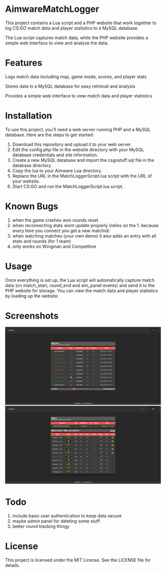# AimwareMatchLogger

This project contains a Lua script and a PHP website that work together to log CS:GO match data and player statistics to a MySQL database.

The Lua script captures match data, while the PHP website provides a simple web interface to view and analyze the data.

# Features
Logs match data including map, game mode, scores, and player stats

Stores data in a MySQL database for easy retrieval and analysis

Provides a simple web interface to view match data and player statistics

# Installation
To use this project, you'll need a web server running PHP and a MySQL database. Here are the steps to get started:

1. Download this repository and upload it to your web server.
2. Edit the config.php file in the website directory with your MySQL database credentials and site information.
3. Create a new MySQL database and import the csgostuff.sql file in the database directory.
4. Copy the lua to your Aimware Lua directory.
5. Replace the URL in the MatchLoggerScript.lua script with the URL of your website.
6. Start CS:GO and run the MatchLoggerScript.lua script.

# Known Bugs
1. when the game crashes won rounds reset
2. when reconnecting stats wont update properly (relies on the 1. because every time you connect you get a new matchid)
3. when watching matches (your own demo) it also adds an entry with all stats and rounds (for 1 team)
4. only works on Wingman and Competitive

# Usage
Once everything is set up, the Lua script will automatically capture match data (on match_start, round_end and win_panel events) and send it to the PHP website for storage. You can view the match data and player statistics by loading up the website.

# Screenshots
![Panel Overview](/screenshots/b1g_rat-ZEbOO9-def_not-a_ratw0hsSfT7wyrU.rat.png?raw=true "Panel Overview")
![Match Overview](/screenshots/b1g_rat-lfQZcm-def_not-a_ratpwgfSEjkI05E.rat.png?raw=true "Match Overview")

# Todo
1. include basic user authentication to keep data secure
2. maybe admin panel for deleting some stuff
3. better round tracking thingy

# License
This project is licensed under the MIT License. See the LICENSE file for details.
